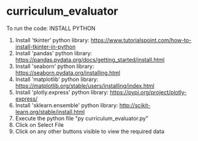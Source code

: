 # curriculum_evaluator

To run the code:
INSTALL PYTHON
1. Install 'tkinter' python library: https://www.tutorialspoint.com/how-to-install-tkinter-in-python
2. Install 'pandas' python library: https://pandas.pydata.org/docs/getting_started/install.html
3. Install 'seaborn' python library: https://seaborn.pydata.org/installing.html
4. Install 'matplotlib' python library: https://matplotlib.org/stable/users/installing/index.html
5. Install 'plotly.express' python library: https://pypi.org/project/plotly-express/
6. Install 'sklearn.ensemble' python library: http://scikit-learn.org/stable/install.html
7. Execute the python file "py curriculum_evaluator.py"
8. Click on Select File
9. Click on any other buttons visible to view the required data
